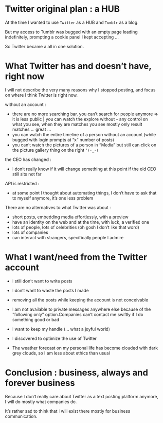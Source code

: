 # Twitter original plan : a HUB

At the time I wanted to use `Twitter` as a HUB and `Tumblr` as a blog.

But my access to Tumblr was bugged with an empty page loading indefinitely, prompting a cookie panel I kept accepting …

So Twitter became a all in one solution.

# What Twitter has and doesn’t have, right now

I will not describe the very many reasons why I stopped posting, and focus on where I think Twitter is right now.

without an account :

- there are no more searching bar, you can’t search for people anymore => it is less public | you can watch the explore without - any control on what you see, when they are matches you see mostly only result matches … great …
- you can watch the entire timeline of a person without an account (while bugged with login prompts at “x” number of posts)
- you can’t watch the pictures of a person in “Media” but still can click on the picture gallery thing on the right `’(-_-)`

the CEO has changed :

- I don’t really know if it will change something at this point if the old CEO still sits not far

API is restricted :

- at some point I thought about automating things, I don’t have to ask that to myself anymore, it’s one less problem

There are no alternatives to what Twitter was about :

- short posts, embedding media effortlessly, with a preview
- have an identity on the web and at the time, with luck, a verified one
- lots of people, lots of celebrities (oh gosh I don’t like that word)
- lots of companies
- can interact with strangers, specifically people I admire

# What I want/need from the Twitter account

- I still don’t want to write posts

- I don’t want to waste the posts I made

- removing all the posts while keeping the account is not conceivable

- I am not available to private messages anywhere else because of the “following only” option.Companies can’t contact me swiftly if I do something good or bad

- I want to keep my handle (… what a joyful world)

- I discovered to optimize the use of Twitter

- The weather forecast on my personal life has become clouded with dark grey clouds, so I am less about ethics than usual

# Conclusion : business, always and forever business

Because I don’t really care about Twitter as a text posting platform anymore, I will do mostly what companies do.

It’s rather sad to think that I will exist there mostly for business communication.
